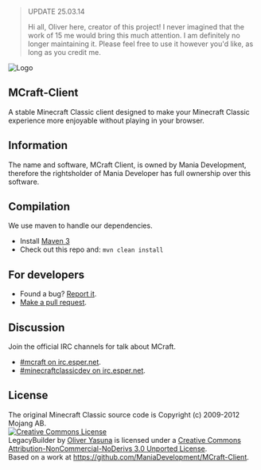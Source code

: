 > UPDATE 25.03.14
>
> Hi all, Oliver here, creator of this project!
> I never imagined that the work of 15 me would bring this much attention.
> I am definitely no longer maintaining it.
> Please feel free to use it however you'd like, as long as you credit me.

![Logo](http://i47.tinypic.com/t98hox.png)
## MCraft-Client
A stable Minecraft Classic client designed to make your Minecraft Classic experience more enjoyable without playing in your browser.

## Information
The name and software, MCraft Client, is owned by Mania Development, therefore the rightsholder of Mania Developer has full ownership over this software.

## Compilation
We use maven to handle our dependencies.

- Install [Maven 3](http://maven.apache.org/download.html)
- Check out this repo and: `mvn clean install`

## For developers
- Found a bug? [Report it](https://github.com/ManiaDevelopment/MCraft-Client/issues).
- [Make a pull request](https://github.com/ManiaDevelopment/MCraft-Client/pulls).

## Discussion
Join the official IRC channels for talk about MCraft.
- [#mcraft on irc.esper.net](http://webchat.esper.net/?nick=&channels=mcraft).
- [#minecraftclassicdev on irc.esper.net](http://webchat.esper.net/?nick=&channels=minecraftclassicdev).

## License
The original Minecraft Classic source code is Copyright (c) 2009-2012 Mojang AB.
<br>
<a rel="license" href="http://creativecommons.org/licenses/by-nc-nd/3.0/deed.en_US"><img alt="Creative Commons License" style="border-width:0" src="http://i.creativecommons.org/l/by-nc-nd/3.0/88x31.png" /></a><br /><span xmlns:dct="http://purl.org/dc/terms/" property="dct:title">LegacyBuilder</span> by <a xmlns:cc="http://creativecommons.org/ns#" href="https://github.com/ManiaDevelopment/MCraft-Client" property="cc:attributionName" rel="cc:attributionURL">Oliver Yasuna</a> is licensed under a <a rel="license" href="http://creativecommons.org/licenses/by-nc-nd/3.0/deed.en_US">Creative Commons Attribution-NonCommercial-NoDerivs 3.0 Unported License</a>.<br />Based on a work at <a xmlns:dct="http://purl.org/dc/terms/" href="https://github.com/ManiaDevelopment/MCraft-Client" rel="dct:source">https://github.com/ManiaDevelopment/MCraft-Client</a>.
